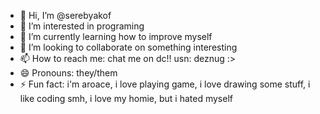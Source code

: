 - 👋 Hi, I’m @serebyakof
- 👀 I’m interested in programing
- 🌱 I’m currently learning how to improve myself
- 💞️ I’m looking to collaborate on something interesting
- 📫 How to reach me: chat me on dc!! usn: deznug :>
- 😄 Pronouns: they/them
- ⚡ Fun fact: i'm aroace, i love playing game, i love drawing some stuff, i like coding smh, i love my homie, but i hated myself 


<!---
serebyakof/serebyakof is a ✨ special ✨ repository because its `README.md` (this file) appears on your GitHub profile.
You can click the Preview link to take a look at your changes.
--->
